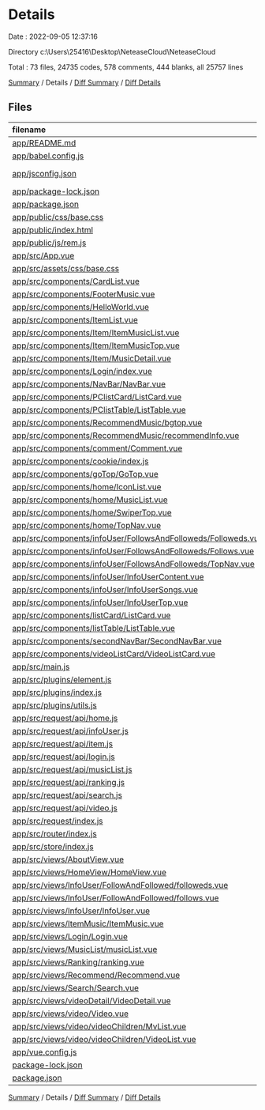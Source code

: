 # Details

Date : 2022-09-05 12:37:16

Directory c:\\Users\\25416\\Desktop\\NeteaseCloud\\NeteaseCloud

Total : 73 files,  24735 codes, 578 comments, 444 blanks, all 25757 lines

[Summary](results.md) / Details / [Diff Summary](diff.md) / [Diff Details](diff-details.md)

## Files
| filename | language | code | comment | blank | total |
| :--- | :--- | ---: | ---: | ---: | ---: |
| [app/README.md](/app/README.md) | Markdown | 15 | 0 | 5 | 20 |
| [app/babel.config.js](/app/babel.config.js) | JavaScript | 15 | 0 | 1 | 16 |
| [app/jsconfig.json](/app/jsconfig.json) | JSON with Comments | 8 | 12 | 0 | 20 |
| [app/package-lock.json](/app/package-lock.json) | JSON | 17,808 | 0 | 1 | 17,809 |
| [app/package.json](/app/package.json) | JSON | 33 | 0 | 1 | 34 |
| [app/public/css/base.css](/app/public/css/base.css) | CSS | 1 | 0 | 0 | 1 |
| [app/public/index.html](/app/public/index.html) | HTML | 19 | 1 | 1 | 21 |
| [app/public/js/rem.js](/app/public/js/rem.js) | JavaScript | 15 | 3 | 0 | 18 |
| [app/src/App.vue](/app/src/App.vue) | Vue | 33 | 0 | 4 | 37 |
| [app/src/assets/css/base.css](/app/src/assets/css/base.css) | CSS | 142 | 0 | 44 | 186 |
| [app/src/components/CardList.vue](/app/src/components/CardList.vue) | Vue | 80 | 0 | 4 | 84 |
| [app/src/components/FooterMusic.vue](/app/src/components/FooterMusic.vue) | Vue | 144 | 7 | 5 | 156 |
| [app/src/components/HelloWorld.vue](/app/src/components/HelloWorld.vue) | Vue | 57 | 0 | 3 | 60 |
| [app/src/components/ItemList.vue](/app/src/components/ItemList.vue) | Vue | 104 | 6 | 3 | 113 |
| [app/src/components/Item/ItemMusicList.vue](/app/src/components/Item/ItemMusicList.vue) | Vue | 92 | 3 | 2 | 97 |
| [app/src/components/Item/ItemMusicTop.vue](/app/src/components/Item/ItemMusicTop.vue) | Vue | 234 | 2 | 4 | 240 |
| [app/src/components/Item/MusicDetail.vue](/app/src/components/Item/MusicDetail.vue) | Vue | 326 | 16 | 5 | 347 |
| [app/src/components/Login/index.vue](/app/src/components/Login/index.vue) | Vue | 105 | 0 | 3 | 108 |
| [app/src/components/NavBar/NavBar.vue](/app/src/components/NavBar/NavBar.vue) | Vue | 81 | 2 | 5 | 88 |
| [app/src/components/PClistCard/ListCard.vue](/app/src/components/PClistCard/ListCard.vue) | Vue | 121 | 7 | 8 | 136 |
| [app/src/components/PClistTable/ListTable.vue](/app/src/components/PClistTable/ListTable.vue) | Vue | 184 | 9 | 18 | 211 |
| [app/src/components/RecommendMusic/bgtop.vue](/app/src/components/RecommendMusic/bgtop.vue) | Vue | 30 | 0 | 3 | 33 |
| [app/src/components/RecommendMusic/recommendInfo.vue](/app/src/components/RecommendMusic/recommendInfo.vue) | Vue | 92 | 1 | 13 | 106 |
| [app/src/components/comment/Comment.vue](/app/src/components/comment/Comment.vue) | Vue | 522 | 49 | 53 | 624 |
| [app/src/components/cookie/index.js](/app/src/components/cookie/index.js) | JavaScript | 22 | 3 | 4 | 29 |
| [app/src/components/goTop/GoTop.vue](/app/src/components/goTop/GoTop.vue) | Vue | 109 | 5 | 12 | 126 |
| [app/src/components/home/IconList.vue](/app/src/components/home/IconList.vue) | Vue | 69 | 0 | 4 | 73 |
| [app/src/components/home/MusicList.vue](/app/src/components/home/MusicList.vue) | Vue | 103 | 1 | 5 | 109 |
| [app/src/components/home/SwiperTop.vue](/app/src/components/home/SwiperTop.vue) | Vue | 52 | 6 | 4 | 62 |
| [app/src/components/home/TopNav.vue](/app/src/components/home/TopNav.vue) | Vue | 49 | 0 | 3 | 52 |
| [app/src/components/infoUser/FollowsAndFolloweds/Followeds.vue](/app/src/components/infoUser/FollowsAndFolloweds/Followeds.vue) | Vue | 105 | 13 | 9 | 127 |
| [app/src/components/infoUser/FollowsAndFolloweds/Follows.vue](/app/src/components/infoUser/FollowsAndFolloweds/Follows.vue) | Vue | 84 | 6 | 7 | 97 |
| [app/src/components/infoUser/FollowsAndFolloweds/TopNav.vue](/app/src/components/infoUser/FollowsAndFolloweds/TopNav.vue) | Vue | 75 | 5 | 4 | 84 |
| [app/src/components/infoUser/InfoUserContent.vue](/app/src/components/infoUser/InfoUserContent.vue) | Vue | 169 | 3 | 2 | 174 |
| [app/src/components/infoUser/InfoUserSongs.vue](/app/src/components/infoUser/InfoUserSongs.vue) | Vue | 20 | 0 | 2 | 22 |
| [app/src/components/infoUser/InfoUserTop.vue](/app/src/components/infoUser/InfoUserTop.vue) | Vue | 65 | 1 | 2 | 68 |
| [app/src/components/listCard/ListCard.vue](/app/src/components/listCard/ListCard.vue) | Vue | 122 | 7 | 8 | 137 |
| [app/src/components/listTable/ListTable.vue](/app/src/components/listTable/ListTable.vue) | Vue | 208 | 4 | 16 | 228 |
| [app/src/components/secondNavBar/SecondNavBar.vue](/app/src/components/secondNavBar/SecondNavBar.vue) | Vue | 87 | 1 | 5 | 93 |
| [app/src/components/videoListCard/VideoListCard.vue](/app/src/components/videoListCard/VideoListCard.vue) | Vue | 209 | 16 | 12 | 237 |
| [app/src/main.js](/app/src/main.js) | JavaScript | 22 | 6 | 2 | 30 |
| [app/src/plugins/element.js](/app/src/plugins/element.js) | JavaScript | 61 | 0 | 3 | 64 |
| [app/src/plugins/index.js](/app/src/plugins/index.js) | JavaScript | 9 | 0 | 1 | 10 |
| [app/src/plugins/utils.js](/app/src/plugins/utils.js) | JavaScript | 49 | 13 | 6 | 68 |
| [app/src/request/api/home.js](/app/src/request/api/home.js) | JavaScript | 16 | 10 | 4 | 30 |
| [app/src/request/api/infoUser.js](/app/src/request/api/infoUser.js) | JavaScript | 16 | 10 | 1 | 27 |
| [app/src/request/api/item.js](/app/src/request/api/item.js) | JavaScript | 10 | 5 | 3 | 18 |
| [app/src/request/api/login.js](/app/src/request/api/login.js) | JavaScript | 13 | 8 | 1 | 22 |
| [app/src/request/api/musicList.js](/app/src/request/api/musicList.js) | JavaScript | 7 | 4 | 1 | 12 |
| [app/src/request/api/ranking.js](/app/src/request/api/ranking.js) | JavaScript | 7 | 4 | 1 | 12 |
| [app/src/request/api/search.js](/app/src/request/api/search.js) | JavaScript | 4 | 2 | 4 | 10 |
| [app/src/request/api/video.js](/app/src/request/api/video.js) | JavaScript | 34 | 15 | 12 | 61 |
| [app/src/request/index.js](/app/src/request/index.js) | JavaScript | 11 | 12 | 3 | 26 |
| [app/src/router/index.js](/app/src/router/index.js) | JavaScript | 94 | 33 | 4 | 131 |
| [app/src/store/index.js](/app/src/store/index.js) | JavaScript | 204 | 34 | 3 | 241 |
| [app/src/views/AboutView.vue](/app/src/views/AboutView.vue) | Vue | 5 | 0 | 1 | 6 |
| [app/src/views/HomeView/HomeView.vue](/app/src/views/HomeView/HomeView.vue) | Vue | 23 | 1 | 4 | 28 |
| [app/src/views/InfoUser/FollowAndFollowed/followeds.vue](/app/src/views/InfoUser/FollowAndFollowed/followeds.vue) | Vue | 39 | 12 | 6 | 57 |
| [app/src/views/InfoUser/FollowAndFollowed/follows.vue](/app/src/views/InfoUser/FollowAndFollowed/follows.vue) | Vue | 39 | 5 | 8 | 52 |
| [app/src/views/InfoUser/InfoUser.vue](/app/src/views/InfoUser/InfoUser.vue) | Vue | 241 | 5 | 2 | 248 |
| [app/src/views/ItemMusic/ItemMusic.vue](/app/src/views/ItemMusic/ItemMusic.vue) | Vue | 47 | 8 | 4 | 59 |
| [app/src/views/Login/Login.vue](/app/src/views/Login/Login.vue) | Vue | 11 | 0 | 2 | 13 |
| [app/src/views/MusicList/musicList.vue](/app/src/views/MusicList/musicList.vue) | Vue | 143 | 8 | 2 | 153 |
| [app/src/views/Ranking/ranking.vue](/app/src/views/Ranking/ranking.vue) | Vue | 341 | 10 | 2 | 353 |
| [app/src/views/Recommend/Recommend.vue](/app/src/views/Recommend/Recommend.vue) | Vue | 27 | 0 | 4 | 31 |
| [app/src/views/Search/Search.vue](/app/src/views/Search/Search.vue) | Vue | 104 | 5 | 4 | 113 |
| [app/src/views/videoDetail/VideoDetail.vue](/app/src/views/videoDetail/VideoDetail.vue) | Vue | 533 | 128 | 50 | 711 |
| [app/src/views/video/Video.vue](/app/src/views/video/Video.vue) | Vue | 85 | 2 | 2 | 89 |
| [app/src/views/video/videoChildren/MvList.vue](/app/src/views/video/videoChildren/MvList.vue) | Vue | 155 | 18 | 9 | 182 |
| [app/src/views/video/videoChildren/VideoList.vue](/app/src/views/video/videoChildren/VideoList.vue) | Vue | 125 | 30 | 8 | 163 |
| [app/vue.config.js](/app/vue.config.js) | JavaScript | 14 | 1 | 0 | 15 |
| [package-lock.json](/package-lock.json) | JSON | 428 | 0 | 1 | 429 |
| [package.json](/package.json) | JSON | 9 | 0 | 1 | 10 |

[Summary](results.md) / Details / [Diff Summary](diff.md) / [Diff Details](diff-details.md)
